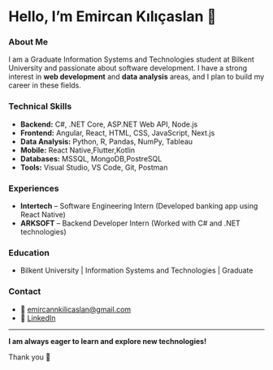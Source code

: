 # Hello, I’m Emircan Kılıçaslan 👋

### About Me
I am a Graduate Information Systems and Technologies student at Bilkent University and passionate about software development. I have a strong interest in **web development** and **data analysis** areas, and I plan to build my career in these fields.

### Technical Skills
- **Backend:** C#, .NET Core, ASP.NET Web API, Node.js
- **Frontend:** Angular, React, HTML, CSS, JavaScript, Next.js
- **Data Analysis:** Python, R, Pandas, NumPy, Tableau 
- **Mobile:** React Native,Flutter,Kotlin
- **Databases:** MSSQL, MongoDB,PostreSQL
- **Tools:** Visual Studio, VS Code, Git, Postman  

### Experiences
- **Intertech** – Software Engineering Intern (Developed banking app using React Native)  
- **ARKSOFT** – Backend Developer Intern (Worked with C# and .NET technologies)  


### Education
- Bilkent University | Information Systems and Technologies | Graduate

### Contact
- 📧 emircannkilicaslan@gmail.com  
- 🔗 [LinkedIn](https://www.linkedin.com/in/emircan-kılıçaslan)

---

**I am always eager to learn and explore new technologies!**

Thank you 🙏


